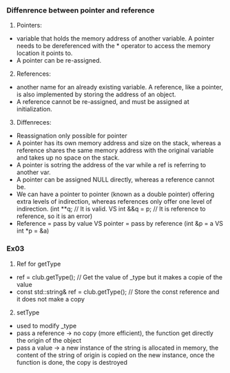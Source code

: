 ### Diffenrence between pointer and reference
1. Pointers:
- variable that holds the memory address of another variable. A pointer needs to be dereferenced with the * operator to access the memory location it points to.
- A pointer can be re-assigned.

2. References:
- another name for an already existing variable. A reference, like a pointer, is also implemented by storing the address of an object.
- A reference cannot be re-assigned, and must be assigned at initialization.

3. Diffenreces:
- Reassignation only possible for pointer
- A pointer has its own memory address and size on the stack, whereas a reference shares the same memory address with the original variable and takes up no space on the stack.
- A pointer is sotring the address of the var while a ref is referring to another var.
- A pointer can be assigned NULL directly, whereas a reference cannot be.
- We can have a pointer to pointer (known as a double pointer) offering extra levels of indirection, whereas references only offer one level of indirection. (int **q; // It is valid. VS int &&q = p; // It is reference to reference, so it is an error)
- Reference = pass by value VS pointer = pass by reference (int &p = a VS int *p = &a)


### Ex03
1. Ref for getType
- ref = club.getType(); // Get the value of _type but it makes a copie of the value
- const std::string& ref = club.getType(); // Store the const reference and it does not make a copy
2. setType
- used to modify _type
- pass a reference -> no copy (more efficient), the function get directly the origin of the object
- pass a value -> a new instance of the string is allocated in memory, the content of the string of origin is copied on the new instance, once the function is done, the copy is destroyed
